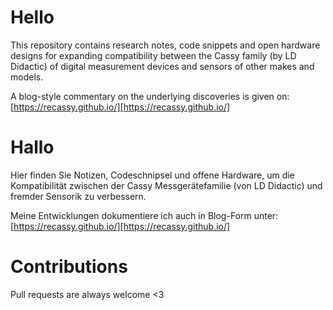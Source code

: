 # Hello
This repository contains research notes, code snippets and open hardware designs for expanding compatibility between the Cassy family (by LD Didactic) of digital measurement devices and sensors of other makes and models.

A blog-style commentary on the underlying discoveries is given on: [https://recassy.github.io/][https://recassy.github.io/]

# Hallo
Hier finden Sie Notizen, Codeschnipsel und offene Hardware, um die Kompatibilität zwischen der Cassy Messgerätefamilie (von LD Didactic) und fremder Sensorik zu verbessern.

Meine Entwicklungen dokumentiere ich auch in Blog-Form unter: [https://recassy.github.io/][https://recassy.github.io/]

# Contributions
Pull requests are always welcome <3
